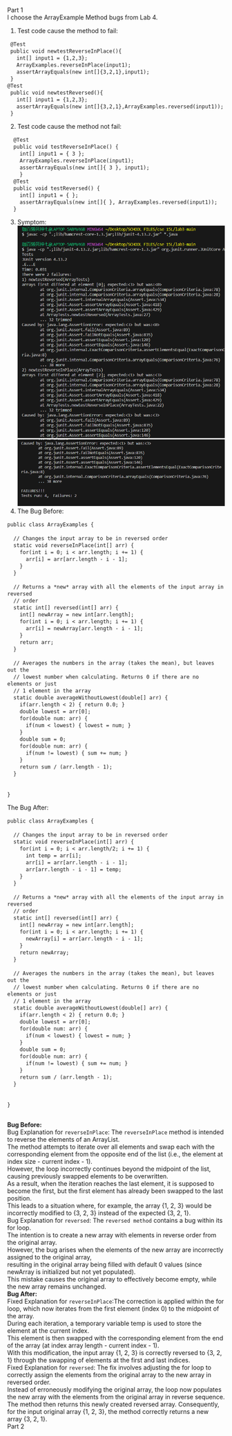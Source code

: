 Part 1  
I choose the ArrayExample Method bugs from Lab 4. 

1. Test code cause the method to fail:
 ```
  @Test
  public void newtestReverseInPlace(){
    int[] input1 = {1,2,3};
    ArrayExamples.reverseInPlace(input1);
    assertArrayEquals(new int[]{3,2,1},input1);
  }
 @Test
  public void newtestReversed(){
    int[] input1 = {1,2,3};
    assertArrayEquals(new int[]{3,2,1},ArrayExamples.reversed(input1));
  }
``` 
  
2. Test code cause the method not fail: 
```
  @Test 
  public void testReverseInPlace() {
    int[] input1 = { 3 };
    ArrayExamples.reverseInPlace(input1);
    assertArrayEquals(new int[]{ 3 }, input1);
	}
  @Test
  public void testReversed() {
    int[] input1 = { };
    assertArrayEquals(new int[]{ }, ArrayExamples.reversed(input1));
  }
```  
3. Symptom:  
   ![Image](lab31.png)![Image](lab32.png)
4. The Bug Before:  
```
public class ArrayExamples {

  // Changes the input array to be in reversed order
  static void reverseInPlace(int[] arr) {
    for(int i = 0; i < arr.length; i += 1) {
      arr[i] = arr[arr.length - i - 1];
    }
  }

  // Returns a *new* array with all the elements of the input array in reversed
  // order
  static int[] reversed(int[] arr) {
    int[] newArray = new int[arr.length];
    for(int i = 0; i < arr.length; i += 1) {
      arr[i] = newArray[arr.length - i - 1];
    }
    return arr;
  }

  // Averages the numbers in the array (takes the mean), but leaves out the
  // lowest number when calculating. Returns 0 if there are no elements or just
  // 1 element in the array
  static double averageWithoutLowest(double[] arr) {
    if(arr.length < 2) { return 0.0; }
    double lowest = arr[0];
    for(double num: arr) {
      if(num < lowest) { lowest = num; }
    }
    double sum = 0;
    for(double num: arr) {
      if(num != lowest) { sum += num; }
    }
    return sum / (arr.length - 1);
  }


}
```
The Bug After:  
```
public class ArrayExamples {

  // Changes the input array to be in reversed order
  static void reverseInPlace(int[] arr) {
    for(int i = 0; i < arr.length/2; i += 1) {
      int temp = arr[i];
      arr[i] = arr[arr.length - i - 1];
      arr[arr.length - i - 1] = temp;
    }
  }

  // Returns a *new* array with all the elements of the input array in reversed
  // order
  static int[] reversed(int[] arr) {
    int[] newArray = new int[arr.length];
    for(int i = 0; i < arr.length; i += 1) {
      newArray[i] = arr[arr.length - i - 1];
    }
    return newArray;
  }

  // Averages the numbers in the array (takes the mean), but leaves out the
  // lowest number when calculating. Returns 0 if there are no elements or just
  // 1 element in the array
  static double averageWithoutLowest(double[] arr) {
    if(arr.length < 2) { return 0.0; }
    double lowest = arr[0];
    for(double num: arr) {
      if(num < lowest) { lowest = num; }
    }
    double sum = 0;
    for(double num: arr) {
      if(num != lowest) { sum += num; }
    }
    return sum / (arr.length - 1);
  }


}


```
**Bug Before:**   
Bug Explanation for `reverseInPlace`: The `reverseInPlace` method is intended to reverse the elements of an ArrayList.  
The method attempts to iterate over all elements and swap each with the corresponding element from the opposite end of the list (i.e., the element at index size - current index - 1).   
However, the loop incorrectly continues beyond the midpoint of the list, causing previously swapped elements to be overwritten.  
As a result, when the iteration reaches the last element, it is supposed to become the first, but the first element has already been swapped to the last position.   
This leads to a situation where, for example, the array {1, 2, 3} would be incorrectly modified to {3, 2, 3} instead of the expected {3, 2, 1}.  
Bug Explanation for `reversed`: The `reversed method` contains a bug within its for loop.   
The intention is to create a new array with elements in reverse order from the original array.   
However, the bug arises when the elements of the new array are incorrectly assigned to the original array,   
resulting in the original array being filled with default 0 values (since newArray is initialized but not yet populated).   
This mistake causes the original array to effectively become empty, while the new array remains unchanged.  
**Bug After:**  
Fixed Explanation for `reverseInPlace`:The correction is applied within the for loop, which now iterates from the first element (index 0) to the midpoint of the array.   
During each iteration, a temporary variable temp is used to store the element at the current index.   
This element is then swapped with the corresponding element from the end of the array (at index array length - current index - 1).   
With this modification, the input array {1, 2, 3} is correctly reversed to {3, 2, 1} through the swapping of elements at the first and last indices.  
Fixed Explanation for `reversed`: The fix involves adjusting the for loop to correctly assign the elements from the original array to the new array in reversed order.    
Instead of erroneously modifying the original array, the loop now populates the new array with the elements from the original array in reverse sequence.   
The method then returns this newly created reversed array. Consequently, for the input original array {1, 2, 3}, the method correctly returns a new array {3, 2, 1}.   
Part 2  




  
